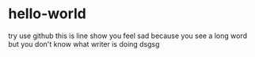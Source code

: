 # hello-world
try use github
this is line show you feel sad because you see a long word but you don't know what writer is doing 
dsgsg
